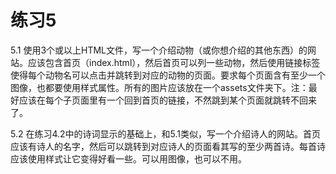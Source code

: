 # 练习5

5.1 使用3个或以上HTML文件，写一个介绍动物（或你想介绍的其他东西）的网站。应该包含首页（index.html），然后首页可以列一些动物，然后使用链接标签使得每个动物名可以点击并跳转到对应的动物的页面。要求每个页面含有至少一个图像，也都要使用样式属性。所有的图片应该放在一个assets文件夹下。注：最好应该在每个子页面里有一个回到首页的链接，不然跳到某个页面就跳转不回来了。

5.2 在练习4.2中的诗词显示的基础上，和5.1类似，写一个介绍诗人的网站。首页应该有诗人的名字，然后可以跳转到对应诗人的页面看其写的至少两首诗。每首诗应该使用样式让它变得好看一些。可以用图像，也可以不用。
